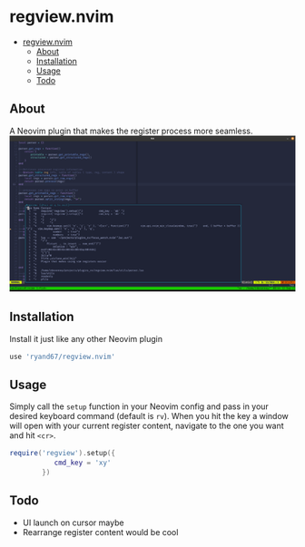 # regview.nvim

<!--toc:start-->
- [regview.nvim](#regviewnvim)
  - [About](#about)
  - [Installation](#installation)
  - [Usage](#usage)
  - [Todo](#todo)
<!--toc:end-->

## About
A Neovim plugin that makes the register process more seamless.
![regview screenshot](./screenshots/regview.png)

## Installation
Install it just like any other Neovim plugin

```lua
use 'ryand67/regview.nvim'
```

## Usage
Simply call the `setup` function in your Neovim config and pass in your desired keyboard command (default is `rv`).
When you hit the key a window will open with your current register content, navigate to the one you want and hit `<cr>`.

```lua
require('regview').setup({
           cmd_key = 'xy' 
        })
```

## Todo
* UI launch on cursor maybe
* Rearrange register content would be cool
